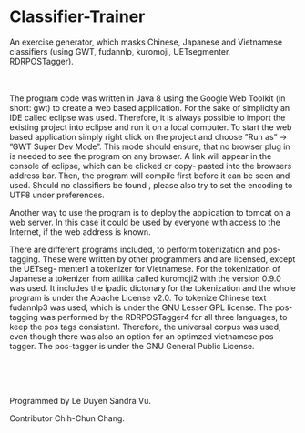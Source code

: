 # Classifier-Trainer
An exercise generator, which masks Chinese, Japanese and Vietnamese classifiers (using GWT, fudannlp, kuromoji, UETsegmenter, RDRPOSTagger).

<br />
<br />
The program code was written in Java 8 using the Google Web Toolkit (in short: gwt) to create a web based application. For the sake of simplicity an IDE called eclipse was used. Therefore, it is always possible to import the existing project into eclipse and run it on a local computer. To start the web based application simply right click on the project and choose ”Run as” → ”GWT Super Dev Mode”. This mode should ensure, that no browser plug in is needed to see the program on any browser. A link will appear in the console of eclipse, which can be clicked or copy- pasted into the browsers address bar. Then, the program will compile first before it can be seen and used. Should no classifiers be found , please also try to set the encoding to UTF8 under preferences.

Another way to use the program is to deploy the application to tomcat on a web server. In this case it could be used by everyone with access to the Internet, if the web address is known.

There are different programs included, to perform tokenization and pos-tagging. These were written by other programmers and are licensed, except the UETseg- menter1 a tokenizer for Vietnamese. For the tokenization of Japanese a tokenizer from atilika called kuromoji2 with the version 0.9.0 was used. It includes the ipadic dictonary for the tokenization and the whole program is under the Apache License v2.0. To tokenize Chinese text fudannlp3 was used, which is under the GNU Lesser GPL license. The pos-tagging was performed by the RDRPOSTagger4 for all three languages, to keep the pos tags consistent. Therefore, the universal corpus was used, even though there was also an option for an optimzed vietnamese pos-tagger. The pos-tagger is under the GNU General Public License.

<br />
<br />
<br />

Programmed by Le Duyen Sandra Vu.

Contributor Chih-Chun Chang.
